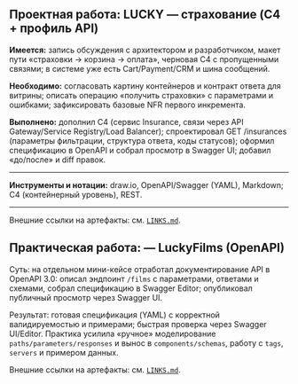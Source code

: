 ## Проектная работа: LUCKY — страхование (C4 + профиль API)

**Имеется:** запись обсуждения с архитектором и разработчиком, макет пути «страховки → корзина → оплата», черновая C4 с пропущенными связями; в системе уже есть Cart/Payment/CRM и шина сообщений.

**Необходимо:** согласовать картину контейнеров и контракт ответа для витрины; описать операцию «получить страховки» с параметрами и ошибками; зафиксировать базовые NFR первого инкремента.

**Выполнено:** дополнил C4 (сервис Insurance, связи через API Gateway/Service Registry/Load Balancer); спроектировал GET /insurances (параметры фильтрации, структура ответа, коды статусов); оформил спецификацию в OpenAPI и собрал просмотр в Swagger UI; добавил «до/после» и diff правок.
___

**Инструменты и нотации:** draw.io, OpenAPI/Swagger (YAML), Markdown; C4 (контейнерный уровень), REST.
___

Внешние ссылки на артефакты: см. [`LINKS.md`](LINKS.md).

## Практическая работа: — LuckyFilms (OpenAPI)

Суть: на отдельном мини-кейсе отработал документирование API в OpenAPI 3.0: описал эндпоинт `/films` с параметрами, ответами и схемами, собрал спецификацию в Swagger Editor; опубликовал публичный просмотр через Swagger UI.

Результат: готовая спецификация (YAML) с корректной валидируемостью и примерами; быстрая проверка через Swagger UI/Editor. Практика усилила «ручное» моделирование `paths/parameters/responses` и вынос в `components/schemas`, работу с `tags`, `servers` и примером данных.

Внешние ссылки на артефакты: см. [`LINKS.md`](api/films/LINKS.md).
